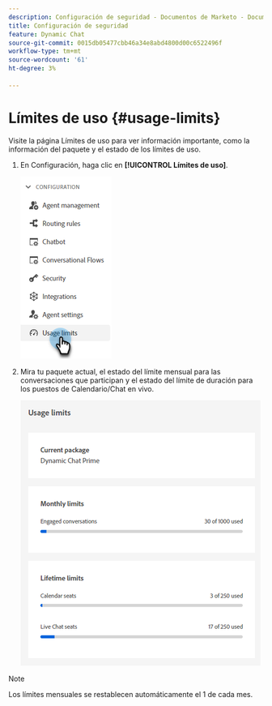 ```yaml
---
description: Configuración de seguridad - Documentos de Marketo - Documentación del producto
title: Configuración de seguridad
feature: Dynamic Chat
source-git-commit: 0015db05477cbb46a34e8abd4800d00c6522496f
workflow-type: tm+mt
source-wordcount: '61'
ht-degree: 3%

---
```


# Límites de uso {#usage-limits}

Visite la página Límites de uso para ver información importante, como la información del paquete y el estado de los límites de uso.

1. En Configuración, haga clic en **[!UICONTROL Límites de uso]**.

   ![](assets/usage-limits-1.png)

1. Mira tu paquete actual, el estado del límite mensual para las conversaciones que participan y el estado del límite de duración para los puestos de Calendario/Chat en vivo.

   ![](assets/usage-limits-2.png)

>[!NOTE]
>
>Los límites mensuales se restablecen automáticamente el 1 de cada mes.
